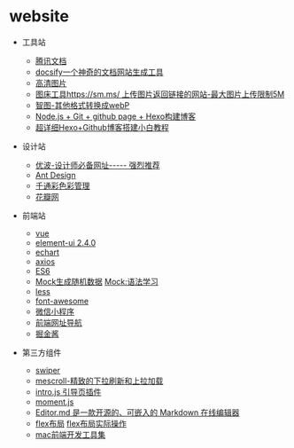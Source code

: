 # website

- 工具站
  - [腾讯文档](https://docs.qq.com/desktop/?_from=1)
  - [docsify一个神奇的文档网站生成工具](https://docsify.js.org/#/zh-cn/)
  - [高清图片](https://stocksnap.io/)
  - [图床工具https://sm.ms/ 上传图片返回链接的网站-最大图片上传限制5M](https://sm.ms/)
  - [智图-其他格式转换成webP](http://zhitu.isux.us/)
  - [Node.js + Git + github page + Hexo构建博客](https://hexo.io/zh-cn/docs/index.html)
  - [超详细Hexo+Github博客搭建小白教程](https://zhuanlan.zhihu.com/p/35668237)
  
- 设计站 
  - [优波-设计师必备网址----- 强烈推荐](https://www.ubuuk.com/)
  - [Ant Design](https://ant.design/index-cn)
  - [千通彩色彩管理](https://www.qtccolor.com/Product/GP1601N.aspx#tab=1)
  - [花瓣网](http://huaban.com/)
  
- 前端站
  - [vue](https://cn.vuejs.org/) 
  - [element-ui 2.4.0](https://element.eleme.cn/#/zh-CN)
  - [echart](https://echarts.baidu.com/api.html#echarts) 
  - [axios](http://www.axios-js.com/)
  - [ES6](http://es6.ruanyifeng.com/)
  - [Mock生成随机数据](http://mockjs.com/) [Mock:语法学习](https://segmentfault.com/a/1190000010211622)
  - [less](http://lesscss.cn/)
  - [font-awesome](http://www.fontawesome.com.cn/)
  - [微信小程序](https://developers.weixin.qq.com/miniprogram/dev/framework/)
  - [前端网址导航](http://www.alloyteam.com/nav/)
  - [掘金酱](http://e.xitu.io/)

- 第三方组件
  - [swiper](https://www.swiper.com.cn/)
  - [mescroll-精致的下拉刷新和上拉加载](http://www.mescroll.com/)
  - [intro.js 引导页插件](https://introjs.com/)
  - [moment.js](http://momentjs.cn/docs/)
  - [Editor.md 是一款开源的、可嵌入的 Markdown 在线编辑器](https://github.com/pandao/editor.md)
  - [flex布局](https://www.runoob.com/w3cnote/flex-grammar.html) [flex布局实际操作](http://flexbox.help/)
  - [mac前端开发工具集](https://segmentfault.com/a/1190000015049824?utm_source=channel-hottest)


